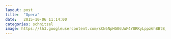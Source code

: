 ```yaml
---
layout: post
title:  "Opera"
date:   2015-10-06 11:14:00
categories: schnitzel
image: https://lh3.googleusercontent.com/sCN6NpHG06UuF4Y8RKyLppz6hBBtB_3dE0IMMPkBRRTixv9ON3qgFLW8V6zp8XGILStdcvjMCPyIpDZLzsOaTX166y2zmKBZU49AEIj84AlpT4-8AgoC191cPRSwtYHSzjrSh-Vhgn7k1WdH-A2m48AI7ar91vr5beQ59QnQAZKXAH19LiWpFFzVd09-RbobOf8SpJBExIFcS6DeWCUzQ7FyR2gGTzU_twfHWWmmTuhaa5zYb7pCcZzSG0unlQ6GoXsIi7VCjRQa6gWUv9feaVJ6JRDh3zpq1U2la07SAtWqCIx5vxEN1ZAshOP2a7oSdhzsJTBC_Ud9EcwUjg4hEkHgOOWhjtrbpiSGukBDPrzWiJBYP8wSWt-UFJ0NEameWn289WeIKlkuh8pAH9LanpwuEr8C7aa2UL99-NWut11DP65axbB4ueT2qAYFY2ac9AWWmRF0cQSthpqZP3vhCamxpTTM3MAfv6t9_pCHdHG6Nai1P2gLWBVNkKxJaXR0NQt7vZEMHp7fXjb8ietxJLBWe6TuBi_0AZX8wP4=w1219-h914-no
---
```


